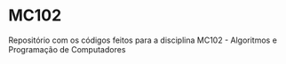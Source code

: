 # MC102
Repositório com os códigos feitos para a disciplina MC102 - Algoritmos e Programação de Computadores
